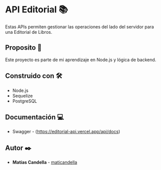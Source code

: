 # API Editorial 📚

Estas APIs permiten gestionar las operaciones del lado del servidor para una Editorial de Libros.

## Proposito 🚀

Este proyecto es parte de mi aprendizaje en Node.js y lógica de backend.

## Construido con 🛠️

* Node.js
* Sequelize
* PostgreSQL

## Documentación :computer:

* Swagger - (https://editorial-api.vercel.app/api/docs)

## Autor ✒️

* **Matías Candella** - [maticandella](https://github.com/maticandella)
